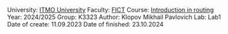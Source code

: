 University: [ITMO University](https://itmo.ru/ru/)
Faculty: [FICT](https://fict.itmo.ru)
Course: [Introduction in routing](https://github.com/itmo-ict-faculty/introduction-in-routing)
Year: 2024/2025
Group: K3323
Author: Klopov Mikhail Pavlovich
Lab: Lab1
Date of create: 11.09.2023
Date of finished: 23.10.2024

